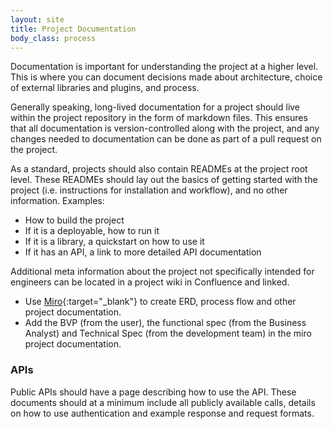 ```yaml
---
layout: site
title: Project Documentation
body_class: process
---
```


Documentation is important for understanding the project at a higher level. This is where you can document decisions made about architecture, choice of external libraries and plugins, and process.

Generally speaking, long-lived documentation for a project should live within the project repository in the form of markdown files. This ensures that all documentation is version-controlled along with the project, and any changes needed to documentation can be done as part of a pull request on the project.

As a standard, projects should also contain READMEs at the project root level. These READMEs should lay out the basics of getting started with the project (i.e. instructions for installation and workflow), and no other information. Examples:

* How to build the project
* If it is a deployable, how to run it
* If it is a library, a quickstart on how to use it
* If it has an API, a link to more detailed API documentation

Additional meta information about the project not specifically intended for engineers can be located in a project wiki in Confluence and linked.

* Use [Miro](https://miro.com/login/){:target="_blank"} to create ERD, process flow and other project documentation.
* Add the BVP (from the user), the functional spec (from the Business Analyst) and Technical Spec (from the development team) in the miro project documentation.

### APIs

Public APIs should have a page describing how to use the API. These documents should at a minimum include all publicly available calls, details on how to use authentication and example response and request formats.
